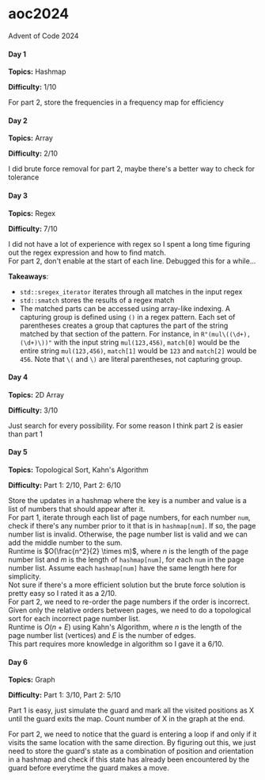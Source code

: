 # aoc2024
Advent of Code 2024

#### Day 1
**Topics:** Hashmap

**Difficulty:** 1/10

For part 2, store the frequencies in a frequency map for efficiency

#### Day 2
**Topics:** Array

**Difficulty:** 2/10

I did brute force removal for part 2, maybe there's a better way to check for tolerance

#### Day 3
**Topics:** Regex

**Difficulty:** 7/10

I did not have a lot of experience with regex so I spent a long time figuring out the regex expression and how to find match. \
For part 2, don't enable at the start of each line. Debugged this for a while...

**Takeaways**:
- `std::sregex_iterator` iterates through all matches in the input regex
- `std::smatch` stores the results of a regex match
- The matched parts can be accessed using array-like indexing. A capturing group is defined using `()` in a regex pattern. Each set of parentheses creates a group that captures the part of the string matched by that section of the pattern. For instance, in `R"(mul\((\d+),(\d+)\))"` with the input string `mul(123,456)`, `match[0]` would be the entire string `mul(123,456)`, `match[1]` would be `123` and `match[2]` would be `456`. Note that `\(` and `\)` are literal parentheses, not capturing group.

#### Day 4
**Topics:** 2D Array

**Difficulty:** 3/10

Just search for every possibility. For some reason I think part 2 is easier than part 1

#### Day 5
**Topics:** Topological Sort, Kahn's Algorithm

**Difficulty:** Part 1: 2/10, Part 2: 6/10

Store the updates in a hashmap where the key is a number and value is a list of numbers that should appear after it. \
For part 1, iterate through each list of page numbers, for each number `num`, check if there's any number prior to it that is in `hashmap[num]`. If so, the page number list is invalid. Otherwise, the page number list is valid and we can add the middle number to the sum. \
Runtime is $O(\frac{n^2}{2} \times m)$, where $n$ is the length of the page number list and $m$ is the length of `hashmap[num]`, for each `num` in the page number list. Assume each `hashmap[num]` have the same length here for simplicity. \
Not sure if there's a more efficient solution but the brute force solution is pretty easy so I rated it as a 2/10. \
For part 2, we need to re-order the page numbers if the order is incorrect. Given only the relative orders between pages, we need to do a topological sort for each incorrect page number list. \
Runtime is $O(n + E)$ using Kahn's Algorithm, where $n$ is the length of the page number list (vertices) and $E$ is the number of edges. \
This part requires more knowledge in algorithm so I gave it a 6/10.

#### Day 6
**Topics:** Graph

**Difficulty:** Part 1: 3/10, Part 2: 5/10

Part 1 is easy, just simulate the guard and mark all the visited positions as X until the guard exits the map. Count number of X in the graph at the end.

For part 2, we need to notice that the guard is entering a loop if and only if it visits the same location with the same direction. By figuring out this, we just need to store the guard's state as a combination of position and orientation in a hashmap and check if this state has already been encountered by the guard before everytime the guard makes a move.